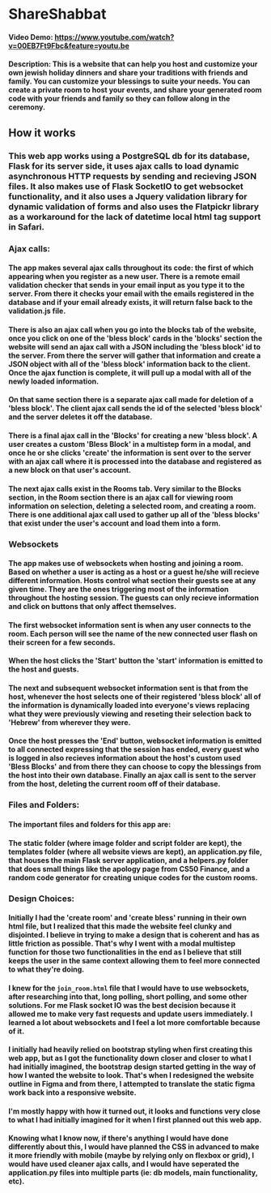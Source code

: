 # ShareShabbat
#### Video Demo:  https://www.youtube.com/watch?v=00EB7Ft9Fbc&feature=youtu.be
#### Description: This is a website that can help you host and customize your own jewish holiday dinners and share your traditions with friends and family. You can customize your blessings to suite your needs. You can create a private room to host your events, and share your generated room code with your friends and family so they can follow along in the ceremony.

## How it works
### This web app works using a PostgreSQL db for its database, Flask for its server side, it uses ajax calls to load dynamic asynchronous HTTP requests by sending and recieving JSON files. It also makes use of Flask SocketIO to get websocket functionality, and it also uses a Jquery validation library for dynamic validation of forms and also uses the Flatpickr library as a workaround for the lack of datetime local html tag support in Safari.

### Ajax calls:
#### The app makes several ajax calls throughout its code: the first of which appearing when you register as a new user. There is a remote email validation checker that sends in your email input as you type it to the server. From there it checks your email with the emails registered in the database and if your email already exists, it will return false back to the validation.js file.

#### There is also an ajax call when you go into the blocks tab of the website, once you click on one of the 'bless block' cards in the 'blocks' section the website will send an ajax call with a JSON including the 'bless block' id to the server. From there the server will gather that information and create a JSON object with all of the 'bless block' information back to the client. Once the ajax function is complete, it will pull up a modal with all of the newly loaded information.

#### On that same section there is a separate ajax call made for deletion of a 'bless block'. The client ajax call sends the id of the selected 'bless block' and the server deletes it off the database.

#### There is a final ajax call in the 'Blocks' for creating a new 'bless block'. A user creates a custom 'Bless Block' in a multistep form in a modal, and once he or she clicks 'create' the information is sent over to the server with an ajax call where it is processed into the database and registered as a new block on that user's account.

#### The next ajax calls exist in the Rooms tab. Very similar to the Blocks section, in the Room section there is an ajax call for viewing room information on selection, deleting a selected room, and creating a room. There is one additional ajax call used to gather up all of the 'bless blocks' that exist under the user's account and load them into a form.

### Websockets

#### The app makes use of websockets when hosting and joining a room. Based on whether a user is acting as a host or a guest he/she will recieve different information. Hosts control what section their guests see at any given time. They are the ones triggering most of the information throughout the hosting session. The guests can only recieve information and click on buttons that only affect themselves.

#### The first websocket information sent is when any user connects to the room. Each person will see the name of the new connected user flash on their screen for a few seconds.

#### When the host clicks the 'Start' button the 'start' information is emitted to the host and guests.

#### The next and subsequent websocket information sent is that from the host, whenever the host selects one of their registered 'bless block' all of the information is dynamically loaded into everyone's views replacing what they were previously viewing and reseting their selection back to 'Hebrew' from wherever they were.

#### Once the host presses the 'End' button, websocket information is emitted to all connected expressing that the session has ended, every guest who is logged in also recieves information about the host's custom used 'Bless Blocks' and from there they can choose to copy the blessings from the host into their own database. Finally an ajax call is sent to the server from the host, deleting the current room off of their database.

### Files and Folders:

#### The important files and folders for this app are:
#### The static folder (where image folder and script folder are kept), the templates folder (where all website views are kept), an application.py file, that houses the main Flask server application, and a helpers.py folder that does small things like the apology page from CS50 Finance, and a random code generator for creating unique codes for the custom rooms.

### Design Choices:
#### Initially I had the 'create room' and 'create bless' running in their own html file, but I realized that this made the website feel clunky and disjointed. I believe in trying to make a design that is coherent and has as little friction as possible. That's why I went with a modal multistep function for those two functionalities in the end as I believe that still keeps the user in the same context allowing them to feel more connected to what they're doing.

#### I knew for the `join_room.html` file that I would have to use websockets, after researching into that, long polling, short polling, and some other solutions. For me Flask socket IO was the best decision because it allowed me to make very fast requests and update users immediately. I learned a lot about websockets and I feel a lot more comfortable because of it.

#### I initially had heavily relied on bootstrap styling when first creating this web app, but as I got the functionality down closer and closer to what I had initially imagined, the bootstrap design started getting in the way of how I wanted the website to look. That's when I redesigned the website outline in Figma and from there, I attempted to translate the static figma work back into a responsive website.

#### I'm mostly happy with how it turned out, it looks and functions very close to what I had initially imagined for it when I first planned out this web app.

#### Knowing what I know now, if there's anything I would have done differently about this, I would have planned the CSS in advanced to make it more friendly with mobile (maybe by relying only on flexbox or grid), I would have used cleaner ajax calls, and I would have seperated the application.py files into multiple parts (ie: db models, main functionality, etc).